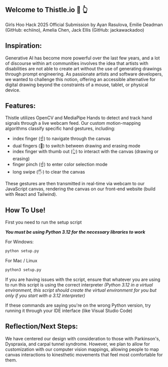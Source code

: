 ## Welcome to Thistle.io :art: :point_up_2: 
Girls Hoo Hack 2025 Official Submission by Ayan Rasulova, Emilie Deadman (GitHub: echiino), Amelia Chen, Jack Ellis (GitHub: jackawackadoo)

## Inspiration:

Generative AI has become more powerful over the last few years, and a lot of discourse within art communities involves the idea that artists with disabilities are not able to create art without the use of generating drawings through prompt engineering. As passionate artists and software developers, we wanted to challenge this notion, offering an accessible alternative for digital drawing beyond the constraints of a mouse, tablet, or physical device. 

## Features:

Thistle utilizes OpenCV and MediaPipe Hands to detect and track hand signals through a live webcam feed. Our custom motion-mapping algorithms classify specific hand gestures, including: 

- index finger (☝️) to navigate through the canvas
- dual fingers (🤘) to switch between drawing and erasing mode 
- index finger with thumb out (👆) to interact with the canvas (drawing or erasing)
- finger pinch (☝️) to enter color selection mode 
- long swipe (🖐️) to clear the canvas 

These gestures are then transmitted in real-time via webcam to our JavaScript canvas, rendering the canvas on our front-end website (build with React and Tailwind).

## How To Use!

First you need to run the setup script

***You must be using Python 3.12 for the necessary libraries to work***

For Windows:
```bash
python setup.py
```

For Mac / Linux
```bash
python3 setup.py
```

If you are having issues with the script, ensure that whatever you are using to run this script is using the correct interpreter *(Python 3.12 in a virtual environment, this script should create the virtual environment for you but only if you start with a 3.12 interpreter)*

If these commands are saying you're on the wrong Python version, try running it through your IDE interface (like Visual Studio Code)

## Reflection/Next Steps:

We have centered our design with consideration to those with Parkinson's, Dyspraxia, and carpal tunnel syndrome. However, we plan to allow for customization with our computer vision mappings, allowing people to map canvas interactions to kinesthetic movements that feel most comfortable for them.
